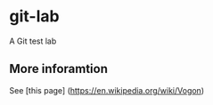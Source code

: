 # git-lab
A Git test lab

## More inforamtion
See [this page] (https://en.wikipedia.org/wiki/Vogon)

